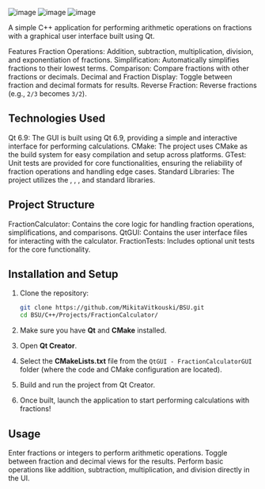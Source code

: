 ![image](https://github.com/user-attachments/assets/bd6c4852-02da-4e58-bd57-e22d8ac4c279)
![image](https://github.com/user-attachments/assets/37f02296-a420-4e14-97e7-37993f407fe9)
![image](https://github.com/user-attachments/assets/98ec076d-a99e-4564-ba18-d6bf9b000179)

A simple C++ application for performing arithmetic operations on fractions with a graphical user interface built using Qt.

Features
Fraction Operations: Addition, subtraction, multiplication, division, and exponentiation of fractions.
Simplification: Automatically simplifies fractions to their lowest terms.
Comparison: Compare fractions with other fractions or decimals.
Decimal and Fraction Display: Toggle between fraction and decimal formats for results.
Reverse Fraction: Reverse fractions (e.g., `2/3` becomes `3/2`).

## Technologies Used

Qt 6.9: The GUI is built using Qt 6.9, providing a simple and interactive interface for performing calculations.
CMake: The project uses CMake as the build system for easy compilation and setup across platforms.
GTest: Unit tests are provided for core functionalities, ensuring the reliability of fraction operations and handling edge cases.
Standard Libraries: The project utilizes the <iostream>, <cmath>, <numeric>, and <stdexcept> standard libraries.

## Project Structure

FractionCalculator: Contains the core logic for handling fraction operations, simplifications, and comparisons.
QtGUI: Contains the user interface files for interacting with the calculator.
FractionTests: Includes optional unit tests for the core functionality.

## Installation and Setup

1. Clone the repository:

   ```bash
   git clone https://github.com/MikitaVitkouski/BSU.git
   cd BSU/C++/Projects/FractionCalculator/
   ```

2. Make sure you have **Qt** and **CMake** installed.

3. Open **Qt Creator**.

4. Select the **CMakeLists.txt** file from the `QtGUI - FractionCalculatorGUI` folder (where the code and CMake configuration are located).

5. Build and run the project from Qt Creator.

6. Once built, launch the application to start performing calculations with fractions!

## Usage

Enter fractions or integers to perform arithmetic operations.
Toggle between fraction and decimal views for the results.
Perform basic operations like addition, subtraction, multiplication, and division directly in the UI.
